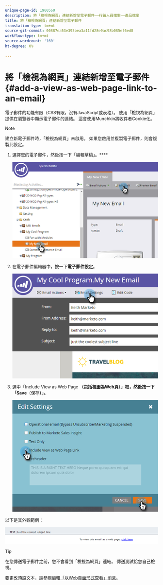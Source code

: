 ```yaml
---
unique-page-id: 1900560
description: 將「檢視為網頁」連結新增至電子郵件——行銷人員檔案——產品檔案
title: 將「檢視為網頁」連結新增至電子郵件
translation-type: tm+mt
source-git-commit: 00887ea53e395bea3a11fd28e0ac98b085ef6ed8
workflow-type: tm+mt
source-wordcount: '160'
ht-degree: 0%

---
```



# 將「檢視為網頁」連結新增至電子郵件{#add-a-view-as-web-page-link-to-an-email}

電子郵件的功能有限（CSS有限，沒有JavaScript或表格）。 使用「檢視為網頁」提供在瀏覽器中顯示電子郵件的連結。 這會使用Munchkin將收件者Cookie化。

>[!NOTE]
>
>建立新電子郵件時，「檢視為網頁」未啟用。 如果您啟用並複製電子郵件，則會複製此設定。

1. 選擇您的電子郵件，然後按一下「編輯草稿」。****

   ![](assets/one-5.png)

1. 在電子郵件編輯器中，按一下&#x200B;**電子郵件設定**。

   ![](assets/two-5.png)

1. 選中「Include View as Web Page **（包括視圖為Web頁）」框，然後按一下「Save**（保存&#x200B;**）」。**

   ![](assets/three-4.png)

以下是其外觀範例：

![](assets/four-3.png)

>[!TIP]
>
>在您傳送電子郵件之前，您不會看到「檢視為網頁」連結。 傳送測試給您自己檢視。

要更改預設文本，請參閱[編輯「以Web頁面形式查看」消息](../../../../product-docs/administration/email-setup/edit-the-view-as-web-page-message.md)。